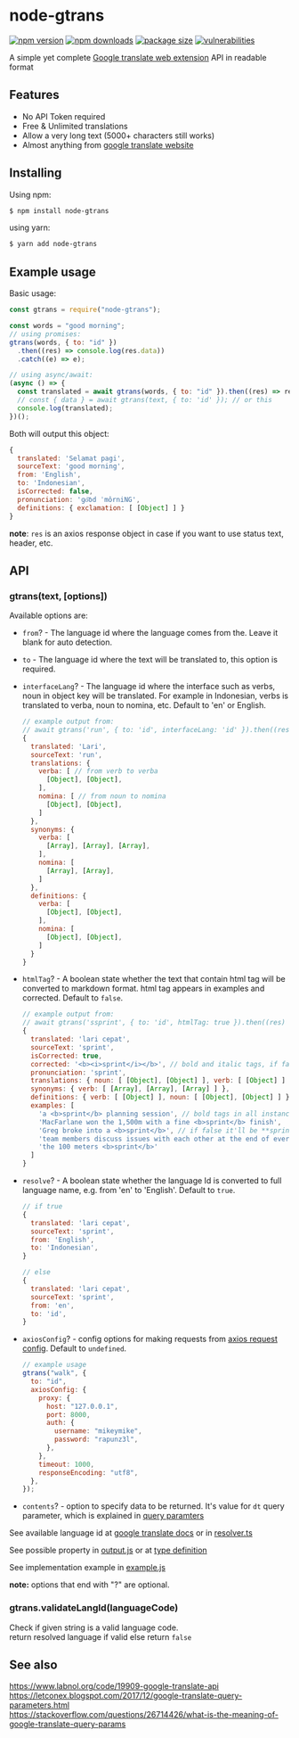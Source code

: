 # node-gtrans

[![npm version](https://img.shields.io/npm/v/node-gtrans)](https://www.npmjs.org/package/node-gtrans)
[![npm downloads](https://img.shields.io/npm/dt/node-gtrans)](https://npm-stat.com/charts.html?package=node-gtrans)
[![package size](https://img.shields.io/bundlephobia/min/node-gtrans)](https://bundlephobia.com/result?p=node-gtrans)
[![vulnerabilities](https://img.shields.io/snyk/vulnerabilities/npm/node-gtrans)](https://snyk.io/test/npm/node-gtrans)

A simple yet complete [Google translate web extension](https://chrome.google.com/webstore/detail/google-translate/aapbdbdomjkkjkaonfhkkikfgjllcleb) API in readable format

## Features

- No API Token required
- Free & Unlimited translations
- Allow a very long text (5000+ characters still works)
- Almost anything from [google translate website](https://translate.google.com/?sl=en&tl=id&text=run&op=translate)

## Installing

Using npm:

```bash
$ npm install node-gtrans
```

using yarn:

```bash
$ yarn add node-gtrans
```

## Example usage

Basic usage:

```js
const gtrans = require("node-gtrans");

const words = "good morning";
// using promises:
gtrans(words, { to: "id" })
  .then((res) => console.log(res.data))
  .catch((e) => e);

// using async/await:
(async () => {
  const translated = await gtrans(words, { to: "id" }).then((res) => res.data);
  // const { data } = await gtrans(text, { to: 'id' }); // or this
  console.log(translated);
})();
```

Both will output this object:

```js
{
  translated: 'Selamat pagi',
  sourceText: 'good morning',
  from: 'English',
  to: 'Indonesian',
  isCorrected: false,
  pronunciation: 'ɡo͝od ˈmôrniNG',
  definitions: { exclamation: [ [Object] ] }
}
```

**note**: `res` is an axios response object in case if you want to use status text, header, etc.

## API

### gtrans(text, [options])

Available options are:

- `from`? - The language id where the language comes from the. Leave it blank for auto detection.
- `to` - The language id where the text will be translated to, this option is required.
- `interfaceLang`? - The language id where the interface such as verbs, noun in object key will be translated. For example
  in Indonesian, verbs is translated to verba, noun to nomina, etc. Default to 'en' or English.

  ```js
  // example output from:
  // await gtrans('run', { to: 'id', interfaceLang: 'id' }).then((res) => res.data);
  {
    translated: 'Lari',
    sourceText: 'run',
    translations: {
      verba: [ // from verb to verba
        [Object], [Object],
      ],
      nomina: [ // from noun to nomina
        [Object], [Object],
      ]
    },
    synonyms: {
      verba: [
        [Array], [Array], [Array],
      ],
      nomina: [
        [Array], [Array],
      ]
    },
    definitions: {
      verba: [
        [Object], [Object],
      ],
      nomina: [
        [Object], [Object],
      ]
    }
  }
  ```

- `htmlTag`? - A boolean state whether the text that contain html tag will be converted to markdown format.
  html tag appears in examples and corrected. Default to `false`.

  ```js
  // example output from:
  // await gtrans('ssprint', { to: 'id', htmlTag: true }).then((res) => res.data);
  {
    translated: 'lari cepat',
    sourceText: 'sprint',
    isCorrected: true,
    corrected: '<b><i>sprint</i></b>', // bold and italic tags, if false it'll be ***sprint***
    pronunciation: 'sprint',
    translations: { noun: [ [Object], [Object] ], verb: [ [Object] ] },
    synonyms: { verb: [ [Array], [Array], [Array] ] },
    definitions: { verb: [ [Object] ], noun: [ [Object], [Object] ] },
    examples: [
      'a <b>sprint</b> planning session', // bold tags in all instances of examples list
      'MacFarlane won the 1,500m with a fine <b>sprint</b> finish',
      'Greg broke into a <b>sprint</b>', // if false it'll be **sprint**
      'team members discuss issues with each other at the end of every <b>sprint</b>',
      'the 100 meters <b>sprint</b>'
    ]
  }
  ```

- `resolve`? - A boolean state whether the language Id is converted to full language name, e.g. from 'en' to 'English'.
  Default to `true`.

  ```js
  // if true
  {
    translated: 'lari cepat',
    sourceText: 'sprint',
    from: 'English',
    to: 'Indonesian',
  }

  // else
  {
    translated: 'lari cepat',
    sourceText: 'sprint',
    from: 'en',
    to: 'id',
  }
  ```

- `axiosConfig`? - config options for making requests from [axios request config](https://github.com/axios/axios#request-config).
  Default to `undefined`.
  ```js
  // example usage
  gtrans("walk", {
    to: "id",
    axiosConfig: {
      proxy: {
        host: "127.0.0.1",
        port: 8000,
        auth: {
          username: "mikeymike",
          password: "rapunz3l",
        },
      },
      timeout: 1000,
      responseEncoding: "utf8",
    },
  });
  ```

- `contents`? - option to specify data to be returned. It's value for `dt` query parameter,
  which is explained in [query paramters](https://letconex.blogspot.com/2017/12/google-translate-query-parameters.html)

See available language id at [google translate docs](https://cloud.google.com/translate/docs/languages)
or in [resolver.ts](https://github.com/Cudiph/node-gtrans/blob/master/src/resolver.ts)

See possible property in [output.js](https://github.com/Cudiph/node-gtrans/blob/master/example/output.js)
or at [type definition](https://github.com/Cudiph/node-gtrans/blob/master/src/index.ts#L29)

See implementation example in [example.js](https://github.com/Cudiph/node-gtrans/blob/master/example/example.js)

**note:** options that end with "?" are optional.

### gtrans.validateLangId(languageCode)

Check if given string is a valid language code.  
return resolved language if valid else return `false`

## See also

https://www.labnol.org/code/19909-google-translate-api  
https://letconex.blogspot.com/2017/12/google-translate-query-parameters.html  
https://stackoverflow.com/questions/26714426/what-is-the-meaning-of-google-translate-query-params
